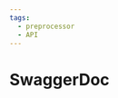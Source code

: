 ```yaml
---
tags:
  - preprocessor
  - API
---
```


# SwaggerDoc

<include repo_url="https://github.com/foliant-docs/foliantcontrib.swaggerdoc.git" path="README.md" sethead="2" nohead="true"></include>
